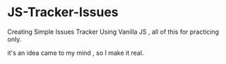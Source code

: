 # JS-Tracker-Issues

Creating Simple Issues Tracker Using Vanilla JS , all of this for practicing only.

it's an idea came to my mind , so I make it real.
